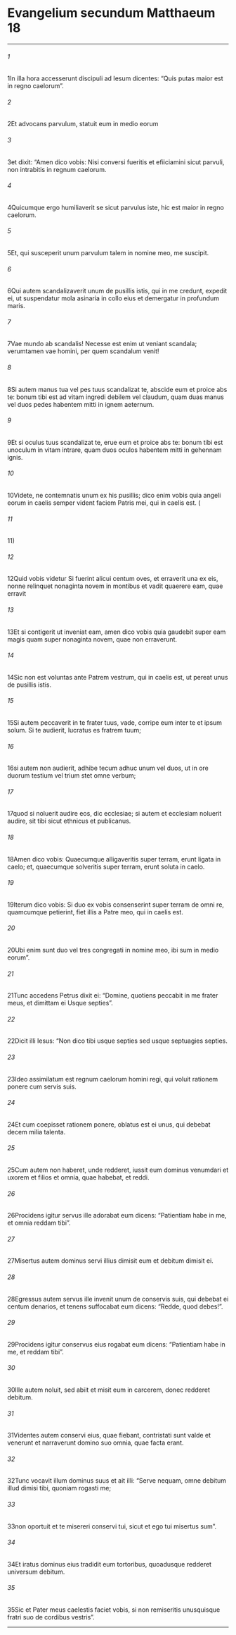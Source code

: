 
# Evangelium secundum Matthaeum 18
***
###### 1
<span class=vrs>1</span>In illa hora accesserunt discipuli ad Iesum dicentes: “Quis putas maior est in regno caelorum”.
###### 2
<span class=vrs>2</span>Et advocans parvulum, statuit eum in medio eorum
###### 3
<span class=vrs>3</span>et dixit: “Amen dico vobis: Nisi conversi fueritis et efiiciamini sicut parvuli, non intrabitis in regnum caelorum.
###### 4
<span class=vrs>4</span>Quicumque ergo humiliaverit se sicut parvulus iste, hic est maior in regno caelorum.
###### 5
<span class=vrs>5</span>Et, qui susceperit unum parvulum talem in nomine meo, me suscipit.
###### 6
<span class=vrs>6</span>Qui autem scandalizaverit unum de pusillis istis, qui in me credunt, expedit ei, ut suspendatur mola asinaria in collo eius et demergatur in profundum maris.
###### 7
<span class=vrs>7</span>Vae mundo ab scandalis! Necesse est enim ut veniant scandala; verumtamen vae homini, per quem scandalum venit!
###### 8
<span class=vrs>8</span>Si autem manus tua vel pes tuus scandalizat te, abscide eum et proice abs te: bonum tibi est ad vitam ingredi debilem vel claudum, quam duas manus vel duos pedes habentem mitti in ignem aeternum.
###### 9
<span class=vrs>9</span>Et si oculus tuus scandalizat te, erue eum et proice abs te: bonum tibi est unoculum in vitam intrare, quam duos oculos habentem mitti in gehennam ignis.
###### 10
<span class=vrs>10</span>Videte, ne contemnatis unum ex his pusillis; dico enim vobis quia angeli eorum in caelis semper vident faciem Patris mei, qui in caelis est. (
###### 11
<span class=vrs>11</span>)
###### 12
<span class=vrs>12</span>Quid vobis videtur Si fuerint alicui centum oves, et erraverit una ex eis, nonne relinquet nonaginta novem in montibus et vadit quaerere eam, quae erravit
###### 13
<span class=vrs>13</span>Et si contigerit ut inveniat eam, amen dico vobis quia gaudebit super eam magis quam super nonaginta novem, quae non erraverunt.
###### 14
<span class=vrs>14</span>Sic non est voluntas ante Patrem vestrum, qui in caelis est, ut pereat unus de pusillis istis.
###### 15
<span class=vrs>15</span>Si autem peccaverit in te frater tuus, vade, corripe eum inter te et ipsum solum. Si te audierit, lucratus es fratrem tuum;
###### 16
<span class=vrs>16</span>si autem non audierit, adhibe tecum adhuc unum vel duos, ut in ore duorum testium vel trium stet omne verbum;
###### 17
<span class=vrs>17</span>quod si noluerit audire eos, dic ecclesiae; si autem et ecclesiam noluerit audire, sit tibi sicut ethnicus et publicanus.
###### 18
<span class=vrs>18</span>Amen dico vobis: Quaecumque alligaveritis super terram, erunt ligata in caelo; et, quaecumque solveritis super terram, erunt soluta in caelo.
###### 19
<span class=vrs>19</span>Iterum dico vobis: Si duo ex vobis consenserint super terram de omni re, quamcumque petierint, fiet illis a Patre meo, qui in caelis est.
###### 20
<span class=vrs>20</span>Ubi enim sunt duo vel tres congregati in nomine meo, ibi sum in medio eorum”.
###### 21
<span class=vrs>21</span>Tunc accedens Petrus dixit ei: “Domine, quotiens peccabit in me frater meus, et dimittam ei Usque septies”.
###### 22
<span class=vrs>22</span>Dicit illi Iesus: “Non dico tibi usque septies sed usque septuagies septies.
###### 23
<span class=vrs>23</span>Ideo assimilatum est regnum caelorum homini regi, qui voluit rationem ponere cum servis suis.
###### 24
<span class=vrs>24</span>Et cum coepisset rationem ponere, oblatus est ei unus, qui debebat decem milia talenta.
###### 25
<span class=vrs>25</span>Cum autem non haberet, unde redderet, iussit eum dominus venumdari et uxorem et filios et omnia, quae habebat, et reddi.
###### 26
<span class=vrs>26</span>Procidens igitur servus ille adorabat eum dicens: “Patientiam habe in me, et omnia reddam tibi”.
###### 27
<span class=vrs>27</span>Misertus autem dominus servi illius dimisit eum et debitum dimisit ei.
###### 28
<span class=vrs>28</span>Egressus autem servus ille invenit unum de conservis suis, qui debebat ei centum denarios, et tenens suffocabat eum dicens: “Redde, quod debes!”.
###### 29
<span class=vrs>29</span>Procidens igitur conservus eius rogabat eum dicens: “Patientiam habe in me, et reddam tibi”.
###### 30
<span class=vrs>30</span>Ille autem noluit, sed abiit et misit eum in carcerem, donec redderet debitum.
###### 31
<span class=vrs>31</span>Videntes autem conservi eius, quae fiebant, contristati sunt valde et venerunt et narraverunt domino suo omnia, quae facta erant.
###### 32
<span class=vrs>32</span>Tunc vocavit illum dominus suus et ait illi: “Serve nequam, omne debitum illud dimisi tibi, quoniam rogasti me;
###### 33
<span class=vrs>33</span>non oportuit et te misereri conservi tui, sicut et ego tui misertus sum”.
###### 34
<span class=vrs>34</span>Et iratus dominus eius tradidit eum tortoribus, quoadusque redderet universum debitum.
###### 35
<span class=vrs>35</span>Sic et Pater meus caelestis faciet vobis, si non remiseritis unusquisque fratri suo de cordibus vestris”.
***
